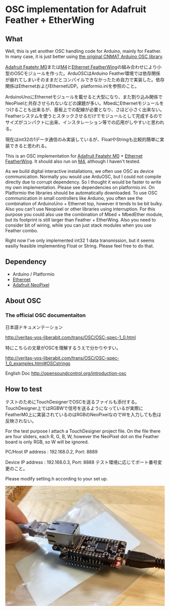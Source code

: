# OSC implementation for Adafruit Feather + EtherWing
## What
Well, this is yet another OSC handling code for Arduino, mainly for Feather.
In many case, it is just better using [the original CNMAT Arduino OSC library](https://github.com/CNMAT/OSC).

[Adafruit Featehr M0](https://learn.adafruit.com/adafruit-feather-m0-express-designed-for-circuit-python-circuitpython)または[M4](https://learn.adafruit.com/adafruit-feather-m4-express-atsamd51)と[Ethernet FeatherWing](https://www.adafruit.com/product/3201)の組み合わせにより小型のOSCモジュールを作った。ArduOSCはArduino Feather環境では依存関係が崩れてしまいそのままだとコンパイルできなかったため自力で実装した。依存関係はEthernetおよびEthernetUDP。platformio.iniを参照のこと。

ArduinoUnoにEthernetモジュールを載せると大型になり、また割り込み関係でNeoPixelと共存させられないなどの課題が多い。MbedにEthernetモジュールをつけることも出来るが、基板上での配線が必要となり、さほど小さく出来ない。Featherシステムを使うとスタックさせるだけでモジュールとして完成するのでサイズがコンパクトに出来、インスタレーション等での応用がしやすいと思われる。

現在はint32の1データ通信のみ実装しているが、FloatやStringも比較的簡単に実装できると思われる。

This is an OSC implementation for [Adafruit Featehr M0](https://learn.adafruit.com/adafruit-feather-m0-express-designed-for-circuit-python-circuitpython) + [Ethernet FeatherWing](https://www.adafruit.com/product/3201). It should also run on [M4](https://learn.adafruit.com/adafruit-feather-m4-express-atsamd51), although I haven't tested.

As we build digital interactive installations, we often use OSC as device communication. Normally you would use ArduOSC, but I could not compile directly due to corrupt dependency. So I thought it would be faster to write my own implementation. Please see dependencies on platformio.ini. On Platformio the libraries should be automatically downloaded.
To use OSC communication in small controllers like Arduino, you often see the combination of ArduinoUno + Ethernet top, however it tends to be bit bulky. Also you can't use Neopixel or other libraries using interruption. For this purpose you could also use the combination of Mbed + MbedEther module, but its footprint is still larger than Feather + EtherWing. Also you need to consider bit of wiring, while you can just stack modules when you use Feather combo.

Right now I've only implemented int32 1 data transmission, but it seems easiliy feasible implementing Float or String. Please feel free to do that.

## Dependency
* Arduino / Platformio
* [Ethernet](https://platformio.org/lib/show/872/Ethernet)
* [Adafruit NeoPixel](https://platformio.org/lib/show/28/Adafruit%20NeoPixel)

## About OSC
### The official OSC documentaiton
日本語ドキュメンテーション

http://veritas-vos-liberabit.com/trans/OSC/OSC-spec-1_0.html

特にこちらの文章がOSCを理解するうえで分かりやすい。

http://veritas-vos-liberabit.com/trans/OSC/OSC-spec-1_0_examples.html#OSCstrings

English Doc
http://opensoundcontrol.org/introduction-osc

## How to test
テストのためにTouchDesignerでOSCを送るファイルも添付する。TouchDesigner上ではRGBWで信号を送るようになっているが実際にFeatherM0上に実装されているのはRGBのNeoPixelなのでWを入力しても色は反映されない。

For the test purpose I attach a TouchDesigner project file. On the file there are four sliders, each R, G, B, W, however the NeoPixel dot on the Feather board is only RGB, so W will be ignored.

PC/Host IP address : 192.168.0.2, Port: 8889

Device IP address : 192.168.0.3, Port: 8888
テスト環境に応じてポート番号変更のこと。

Please modify setting.h according to your set up.

![Set up](https://github.com/1-10/featherM0_OSC/blob/master/IMG_1233e.jpg?raw=true)